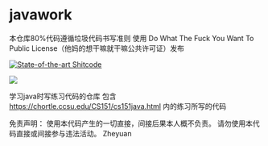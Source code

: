 # javawork

本仓库80%代码遵循垃圾代码书写准则
使用 Do What The Fuck You Want To Public License（他妈的想干嘛就干嘛公共许可证）发布

[![State-of-the-art Shitcode](https://img.shields.io/static/v1?label=State-of-the-art&message=Shitcode&color=7B5804)](https://github.com/trekhleb/state-of-the-art-shitcode)

[![](http://www.wtfpl.net/wp-content/uploads/2012/12/wtfpl-badge-4.png)](http://www.wtfpl.net/)


学习java时写练习代码的仓库
包含 https://chortle.ccsu.edu/CS151/cs151java.html 内的练习所写的代码

免责声明：
使用本代码产生的一切直接，间接后果本人概不负责。
请勿使用本代码直接或间接参与违法活动。
Zheyuan

